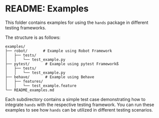 # README: Examples

This folder contains examples for using the `hands` package in different testing frameworks.

The structure is as follows:

```plaintext
examples/
├── robot/       # Example using Robot Framework
│   ├── tests/
│   │   └── test_example.py
├── pytest/       # Example using pytest Frameworkß
│   ├── tests/
│   │   └── test_example.py
├── behave/       # Example using Behave
│   ├── features/
│   │   └── test_example.feature
└── README_examples.md
```

Each subdirectory contains a simple test case demonstrating how to integrate `hands` with the respective testing framework. You can run these examples to see how `hands` can be utilized in different testing scenarios.
